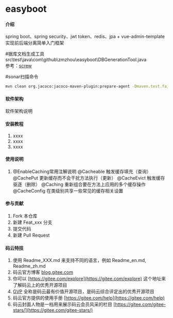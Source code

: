 # easyboot

#### 介绍
spring boot、spring security、jwt token、redis、jpa + vue-admin-template实现前后端分离简单入门框架

#据库文档生成工具
src\test\java\com\github\zmzhou\easyboot\DBGenerationTool.java  
参考：[screw](https://gitee.com/leshalv/screw/tree/master/)

#sonar扫描命令
```bash
mvn clean org.jacoco:jacoco-maven-plugin:prepare-agent -Dmaven.test.failure.ignore=true install sonar:sonar -X
```
#### 软件架构
软件架构说明


#### 安装教程

1.  xxxx
2.  xxxx
3.  xxxx

#### 使用说明

1. @EnableCaching常用注解说明
@Cacheable     触发缓存填充（查询）
@CachePut      更新缓存而不会干扰方法执行（更新）
@CacheEvict    触发缓存驱逐（删除）
@Caching       重新组合要在方法上应用的多个缓存操作
@CacheConfig   在类级别共享一些常见的缓存相关设置

#### 参与贡献

1.  Fork 本仓库
2.  新建 Feat_xxx 分支
3.  提交代码
4.  新建 Pull Request


#### 码云特技

1.  使用 Readme\_XXX.md 来支持不同的语言，例如 Readme\_en.md, Readme\_zh.md
2.  码云官方博客 [blog.gitee.com](https://blog.gitee.com)
3.  你可以 [https://gitee.com/explore](https://gitee.com/explore) 这个地址来了解码云上的优秀开源项目
4.  [GVP](https://gitee.com/gvp) 全称是码云最有价值开源项目，是码云综合评定出的优秀开源项目
5.  码云官方提供的使用手册 [https://gitee.com/help](https://gitee.com/help)
6.  码云封面人物是一档用来展示码云会员风采的栏目 [https://gitee.com/gitee-stars/](https://gitee.com/gitee-stars/)
